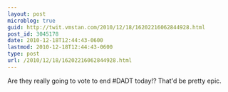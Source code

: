 ```yaml
---
layout: post
microblog: true
guid: http://twit.vmstan.com/2010/12/18/16202216062844928.html
post_id: 3045178
date: 2010-12-18T12:44:43-0600
lastmod: 2010-12-18T12:44:43-0600
type: post
url: /2010/12/18/16202216062844928.html
---
```

Are they really going to vote to end #DADT today!? That'd be pretty epic.
